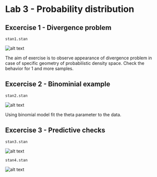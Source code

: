 # Lab 3 -  Probability distribution



## Excercise 1 - Divergence problem
```stan1.stan```

![alt text](stan1.png)

The aim of exercise is to observe appearance of divergence problem in case of specific geometry of probabilistic density space. Check the behavior for 1 and more samples.

## Excercise 2 - Binominial example
```stan2.stan```

![alt text](stan2.png)

Using binomial model fit the theta parameter to the data.

## Excercise 3 - Predictive checks
```stan3.stan```

![alt text](stan3.png)

```stan4.stan```

![alt text](stan4.png)



